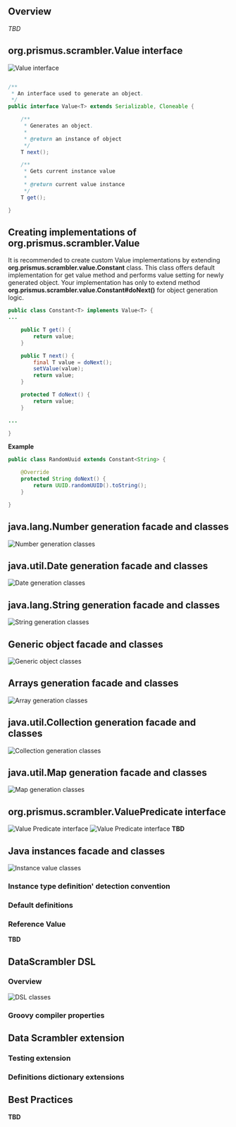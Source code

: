 ## Overview
*TBD*

## org.prismus.scrambler.Value interface
![Value interface](value-class-dgm.png)

```java

/**
 * An interface used to generate an object.
 */
public interface Value<T> extends Serializable, Cloneable {

    /**
     * Generates an object.
     *
     * @return an instance of object
     */
    T next();

    /**
     * Gets current instance value
     *
     * @return current value instance
     */
    T get();

}

```

## Creating implementations of org.prismus.scrambler.Value 
It is recommended to create custom Value implementations by extending **org.prismus.scrambler.value.Constant** class.
This class offers default implementation for get value method and performs value setting for newly generated object.
Your implementation has only to extend method **org.prismus.scrambler.value.Constant#doNext()** for object generation logic.

```java
public class Constant<T> implements Value<T> {
...

    public T get() {
        return value;
    }

    public T next() {
        final T value = doNext();
        setValue(value);
        return value;
    }

    protected T doNext() {
        return value;
    }

...

}

```

**Example**

```java 
public class RandomUuid extends Constant<String> {

    @Override
    protected String doNext() {
        return UUID.randomUUID().toString();
    }

}
```

## java.lang.Number generation facade and classes
![Number generation classes](number-value-class-dgm.png)

## java.util.Date generation facade and classes
![Date generation classes](date-value-class-dgm.png)

## java.lang.String generation facade and classes
![String generation classes](string-value-class-dgm.png)

## Generic object facade and classes
![Generic object classes](generic-object-value-class-dgm.png)

## Arrays generation facade and classes
![Array generation classes](array-value-class-dgm.png)

## java.util.Collection generation facade and classes
![Collection generation classes](collection-value-class-dgm.png)

## java.util.Map generation facade and classes
![Map generation classes](map-value-class-dgm.png)

## org.prismus.scrambler.ValuePredicate interface
![Value Predicate interface](value-predicate-dgm.png)
![Value Predicate interface](value-predicate-class-dgm.png)
**TBD**

## Java instances facade and classes
![Instance value classes](instance-value-class-dgm.png)

### Instance type definition' detection convention

### Default definitions

### Reference Value
**TBD**

## DataScrambler DSL

### Overview
![DSL classes](groovy-definition-class-dgm.png)

### Groovy compiler properties

## Data Scrambler extension

### Testing extension

### Definitions dictionary extensions

## Best Practices
**TBD**